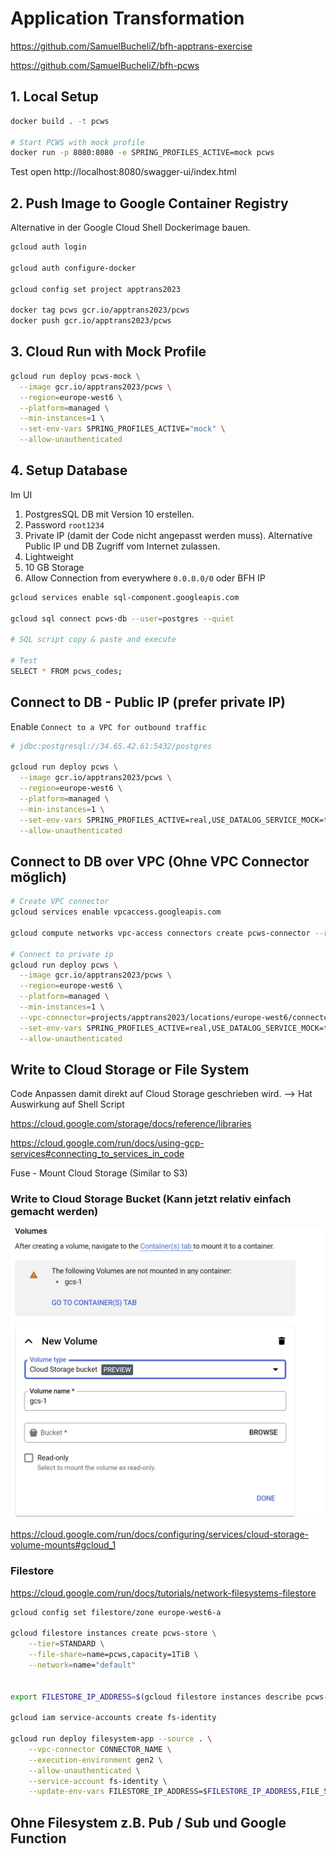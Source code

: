 # Application Transformation

https://github.com/SamuelBucheliZ/bfh-apptrans-exercise

https://github.com/SamuelBucheliZ/bfh-pcws

## 1. Local Setup

```sh
docker build . -t pcws

# Start PCWS with mock profile
docker run -p 8080:8080 -e SPRING_PROFILES_ACTIVE=mock pcws
```

Test open http://localhost:8080/swagger-ui/index.html

## 2. Push Image to Google Container Registry

Alternative in der Google Cloud Shell Dockerimage bauen.

```sh
gcloud auth login

gcloud auth configure-docker

gcloud config set project apptrans2023

docker tag pcws gcr.io/apptrans2023/pcws
docker push gcr.io/apptrans2023/pcws
```

## 3. Cloud Run with Mock Profile

```sh
gcloud run deploy pcws-mock \
  --image gcr.io/apptrans2023/pcws \
  --region=europe-west6 \
  --platform=managed \
  --min-instances=1 \
  --set-env-vars SPRING_PROFILES_ACTIVE="mock" \
  --allow-unauthenticated
```

## 4. Setup Database

Im UI

1. PostgresSQL DB mit Version 10 erstellen.
2. Password `root1234`
3. Private IP (damit der Code nicht angepasst werden muss). Alternative Public IP und DB Zugriff vom Internet zulassen.
4. Lightweight
5. 10 GB Storage
6. Allow Connection from everywhere `0.0.0.0/0` oder BFH IP

```sh
gcloud services enable sql-component.googleapis.com

gcloud sql connect pcws-db --user=postgres --quiet

# SQL script copy & paste and execute

# Test
SELECT * FROM pcws_codes;
```

## Connect to DB - Public IP (prefer private IP)

Enable `Connect to a VPC for outbound traffic`

```sh
# jdbc:postgresql://34.65.42.61:5432/postgres

gcloud run deploy pcws \
  --image gcr.io/apptrans2023/pcws \
  --region=europe-west6 \
  --platform=managed \
  --min-instances=1 \
  --set-env-vars SPRING_PROFILES_ACTIVE=real,USE_DATALOG_SERVICE_MOCK=true,PCWS_DATASOURCE_JDBC_URL=jdbc:postgresql://34.65.42.61:5432/postgres,PCWS_DATASOURCE_USERNAME=postgres,PCWS_DATASOURCE_PASSWORD=root1234 \
  --allow-unauthenticated
```

## Connect to DB over VPC (Ohne VPC Connector möglich)

```sh
# Create VPC connector
gcloud services enable vpcaccess.googleapis.com

gcloud compute networks vpc-access connectors create pcws-connector --region europe-west6 --range 10.8.0.0/28

# Connect to private ip
gcloud run deploy pcws \
  --image gcr.io/apptrans2023/pcws \
  --region=europe-west6 \
  --platform=managed \
  --min-instances=1 \
  --vpc-connector=projects/apptrans2023/locations/europe-west6/connectors/pcws-connector \
  --set-env-vars SPRING_PROFILES_ACTIVE=real,USE_DATALOG_SERVICE_MOCK=true,PCWS_DATASOURCE_JDBC_URL=jdbc:postgresql://10.121.224.2:5432/postgres,PCWS_DATASOURCE_USERNAME=postgres,PCWS_DATASOURCE_PASSWORD=root1234 \
  --allow-unauthenticated
```

## Write to Cloud Storage or File System


Code Anpassen damit direkt auf Cloud Storage geschrieben wird. --> Hat Auswirkung auf Shell Script

https://cloud.google.com/storage/docs/reference/libraries

https://cloud.google.com/run/docs/using-gcp-services#connecting_to_services_in_code

Fuse - Mount Cloud Storage (Similar to S3)

### Write to Cloud Storage Bucket (Kann jetzt relativ einfach gemacht werden)

![cloud-run-volume](./cloud-run-mount-volume.png)

https://cloud.google.com/run/docs/configuring/services/cloud-storage-volume-mounts#gcloud_1

### Filestore

https://cloud.google.com/run/docs/tutorials/network-filesystems-filestore

```sh
gcloud config set filestore/zone europe-west6-a

gcloud filestore instances create pcws-store \
    --tier=STANDARD \
    --file-share=name=pcws,capacity=1TiB \
    --network=name="default"


export FILESTORE_IP_ADDRESS=$(gcloud filestore instances describe pcws-store --format "value(networks.ipAddresses[0])")

gcloud iam service-accounts create fs-identity

gcloud run deploy filesystem-app --source . \
    --vpc-connector CONNECTOR_NAME \
    --execution-environment gen2 \
    --allow-unauthenticated \
    --service-account fs-identity \
    --update-env-vars FILESTORE_IP_ADDRESS=$FILESTORE_IP_ADDRESS,FILE_SHARE_NAME=FILE_SHARE_NAME
```

## Ohne Filesystem z.B. Pub / Sub und Google Function
